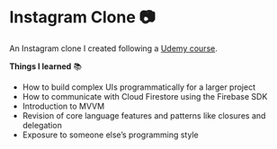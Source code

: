 # Instagram Clone 📷
An Instagram clone I created following a [Udemy course](https://www.udemy.com/course/instagram-firestore-app-clone-swift-5-ios-14-mvvm).  

**Things I learned** 📚

- How to build complex UIs programmatically for a larger project
- How to communicate with Cloud Firestore using the Firebase SDK
- Introduction to MVVM
- Revision of core language features and patterns like closures and delegation
- Exposure to someone else’s programming style
